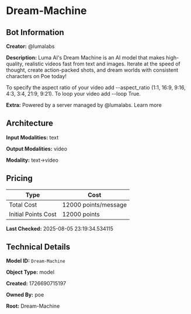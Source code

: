 # Dream-Machine

## Bot Information

**Creator:** @lumalabs

**Description:** Luma AI's Dream Machine is an AI model that makes high-quality, realistic videos fast from text and images. Iterate at the speed of thought, create action-packed shots, and dream worlds with consistent characters on Poe today!

To specify the aspect ratio of your video add --aspect_ratio (1:1, 16:9, 9:16, 4:3, 3:4, 21:9, 9:21). To loop your video add --loop True.

**Extra:** Powered by a server managed by @lumalabs. Learn more


## Architecture

**Input Modalities:** text

**Output Modalities:** video

**Modality:** text->video


## Pricing

| Type | Cost |
|------|------|
| Total Cost | 12000 points/message |
| Initial Points Cost | 12000 points |

**Last Checked:** 2025-08-05 23:19:34.534115


## Technical Details

**Model ID:** `Dream-Machine`

**Object Type:** model

**Created:** 1726690715197

**Owned By:** poe

**Root:** Dream-Machine
